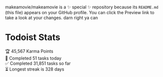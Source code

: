 makeamovie/makeamovie is a ✨ special ✨ repository because its `README.md` (this file) appears on your GitHub profile.
You can click the Preview link to take a look at your changes. darn right ya can

# Todoist Stats

<!-- TODO-IST:START -->
🏆  45,567 Karma Points           
🌸  Completed 51 tasks today           
✅  Completed 31,851 tasks so far           
⏳  Longest streak is 328 days
<!-- TODO-IST:END -->